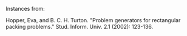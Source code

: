 Instances from:

Hopper, Eva, and B. C. H. Turton. "Problem generators for rectangular packing
problems." Stud. Inform. Univ. 2.1 (2002): 123-136.
